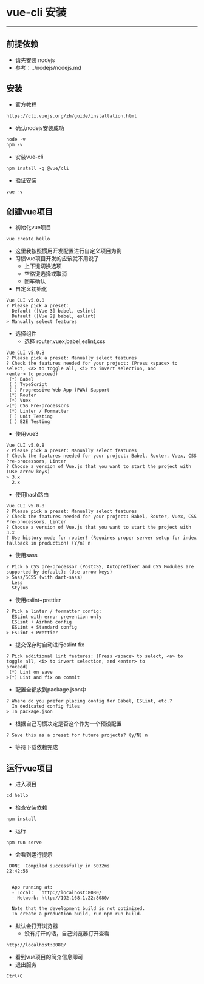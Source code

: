 # vue-cli 安装

---

## 前提依赖
- 请先安装 nodejs
- 参考：../nodejs/nodejs.md

## 安装
- 官方教程
```shell script
https://cli.vuejs.org/zh/guide/installation.html
```
- 确认nodejs安装成功
```shell script
node -v
npm -v
```
- 安装vue-cli
```shell script
npm install -g @vue/cli
```
- 验证安装
```shell script
vue -v
```

## 创建vue项目
- 初始化vue项目
```shell script
vue create hello
```
- 这里我按照惯用开发配置进行自定义项目为例
- 习惯vue项目开发的应该就不用说了
    - 上下键切换选项
    - 空格键选择或取消
    - 回车确认
- 自定义初始化
```shell script
Vue CLI v5.0.8
? Please pick a preset:
  Default ([Vue 3] babel, eslint)
  Default ([Vue 2] babel, eslint)
> Manually select features
```
- 选择组件
    - 选择 router,vuex,babel,eslint,css
```shell script
Vue CLI v5.0.8
? Please pick a preset: Manually select features
? Check the features needed for your project: (Press <space> to select, <a> to toggle all, <i> to invert selection, and
<enter> to proceed)
 (*) Babel
 ( ) TypeScript
 ( ) Progressive Web App (PWA) Support
 (*) Router
 (*) Vuex
>(*) CSS Pre-processors
 (*) Linter / Formatter
 ( ) Unit Testing
 ( ) E2E Testing
```
- 使用vue3
```shell script
Vue CLI v5.0.8
? Please pick a preset: Manually select features
? Check the features needed for your project: Babel, Router, Vuex, CSS Pre-processors, Linter
? Choose a version of Vue.js that you want to start the project with (Use arrow keys)
> 3.x
  2.x
```
- 使用hash路由
```shell script
Vue CLI v5.0.8
? Please pick a preset: Manually select features
? Check the features needed for your project: Babel, Router, Vuex, CSS Pre-processors, Linter
? Choose a version of Vue.js that you want to start the project with 3.x
? Use history mode for router? (Requires proper server setup for index fallback in production) (Y/n) n
```
- 使用sass
```shell script
? Pick a CSS pre-processor (PostCSS, Autoprefixer and CSS Modules are supported by default): (Use arrow keys)
> Sass/SCSS (with dart-sass)
  Less
  Stylus
```
- 使用eslint+prettier
```shell script
? Pick a linter / formatter config:
  ESLint with error prevention only
  ESLint + Airbnb config
  ESLint + Standard config
> ESLint + Prettier
```
- 提交保存时自动进行eslint fix
```shell script
? Pick additional lint features: (Press <space> to select, <a> to toggle all, <i> to invert selection, and <enter> to
proceed)
 (*) Lint on save
>(*) Lint and fix on commit
```
- 配置全都放到package.json中
```shell script
? Where do you prefer placing config for Babel, ESLint, etc.?
  In dedicated config files
> In package.json
```
- 根据自己习惯决定是否这个作为一个预设配置
```shell script
? Save this as a preset for future projects? (y/N) n
```
- 等待下载依赖完成

## 运行vue项目
- 进入项目
```shell script
cd hello
```
- 检查安装依赖
```shell script
npm install
```
- 运行
```shell script
npm run serve
```
- 会看到运行提示
```shell script
 DONE  Compiled successfully in 6032ms                                                                          22:42:56


  App running at:
  - Local:   http://localhost:8080/
  - Network: http://192.168.1.22:8080/

  Note that the development build is not optimized.
  To create a production build, run npm run build.
```
- 默认会打开浏览器
    - 没有打开的话，自己浏览器打开查看
```shell script
http://localhost:8080/
```
- 看到vue项目的简介信息即可
- 退出服务
```shell script
Ctrl+C
```